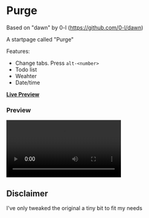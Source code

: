 Purge
====

Based on "dawn" by 0-l (https://github.com/0-l/dawn)

A startpage called "Purge"

Features:
* Change tabs. Press `alt-<number>`
* Todo list
* Weahter
* Date/time

[**Live Preview**](https://gaeddar.github.io/Purge/?)

### Preview
![preview](preview.webm)

Disclaimer
----
I've only tweaked the original a tiny bit to fit my needs
